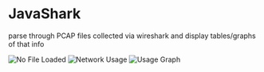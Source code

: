 # JavaShark
parse through PCAP files collected via wireshark and display tables/graphs of that info

![No File Loaded](http://i.imgur.com/xkB1ZvC.png?raw=true "No File")
![Network Usage](http://i.imgur.com/fq74dRS.png?raw=true "Network Usage")
![Usage Graph](http://i.imgur.com/3E3ZWRT.png?raw=true "Usage Graph")

